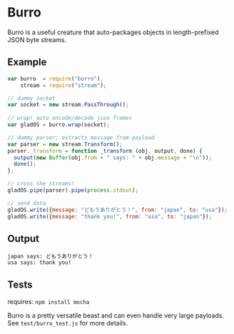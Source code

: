 Burro
=====

Burro is a useful creature that auto-packages objects in length-prefixed JSON byte streams.

Example
-------

```js
var burro  = require("burro"),
    stream = require("stream");

// dummy socket
var socket = new stream.PassThrough();
    
// wrap! auto encode/decode json frames
var gladOS = burro.wrap(socket);

// dummy parser; extracts message from payload
var parser = new stream.Transform();
parser._transform = function _transform (obj, output, done) {
  output(new Buffer(obj.from + " says: " + obj.message + "\n"));
  done();
};

// cross the streams!
gladOS.pipe(parser).pipe(process.stdout);

// send data
gladOS.write({message: "どもうありがとう！", from: "japan", to: "usa"});
gladOS.write({message: "thank you!", from: "usa", to: "japan"});
```


Output
------

```
japan says: どもうありがとう！
usa says: thank you!
```


Tests
-----

requires: `npm install mocha`

Burro is a pretty versatile beast and can even handle very large payloads.
See `test/burro_test.js` for more details.
